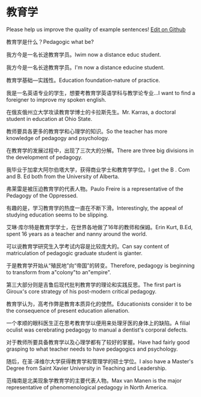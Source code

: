 # 教育学

Please help us improve the quality of example sentences! [Edit on Github](https://github.com/jiyushe/jiyu-example-sentence-source/blob/main/chinese/jiaoyuxue.md)

<p><span class="chinese">教育学是什么？</span><span class="english">Pedagogic what be?</span></p>

<p><span class="chinese">我方今是一名长途教育学员。</span><span class="english">Iwim now a distance educ student.</span></p>

<p><span class="chinese">我方今是一名长途教育学员。</span><span class="english">I'm now a distance educine student.</span></p>

<p><span class="chinese">教育学基础—实践性。</span><span class="english">Education foundation-nature of practice.</span></p>

<p><span class="chinese">我是一名英语专业的学生，想要考教育学英语学科与教学论专业…</span><span class="english">I want to find a foreigner to improve my spoken english.</span></p>

<p><span class="chinese">在俄亥俄州立大学攻读教育学博士的卡拉斯先生。</span><span class="english">Mr. Karras, a doctoral student in education at Ohio State.</span></p>

<p><span class="chinese">教师要具各更多的教育学和心理学的知识。</span><span class="english">So the teacher has more knowledge of pedagogy and psychology.</span></p>

<p><span class="chinese">在教育学的发展过程中，出现了三次大的分解。</span><span class="english">There are three big divisions in the development of pedagogy.</span></p>

<p><span class="chinese">我毕业于加拿大阿尔伯塔大学，获得商业学士和教育学学位。</span><span class="english">I get the B . Com and B. Ed both from the University of Alberta.</span></p>

<p><span class="chinese">弗莱雷是被压迫教育学的代表人物。</span><span class="english">Paulo Freire is a representative of the Pedagogy of the Oppressed.</span></p>

<p><span class="chinese">有趣的是，学习教育学的热度一直在不断下滑。</span><span class="english">Interestingly, the appeal of studying education seems to be slipping.</span></p>

<p><span class="chinese">艾琳·库尔特是教育学学士，在世界各地做了16年的教师和保姆。</span><span class="english">Erin Kurt, B.Ed, spent 16 years as a teacher and nanny around the world.</span></p>

<p><span class="chinese">可以说教育学研究生入学考试内容是比较庞大的。</span><span class="english">Can say content of matriculation of pedagogic graduate student is gianter.</span></p>

<p><span class="chinese">于是教育学开始从“殖民地”向“帝国”的转变。</span><span class="english">Therefore, pedagogy is beginning to transform from a"colony"to an"empire".</span></p>

<p><span class="chinese">第三大部分则是吉鲁后现代批判教育学的理论和实践反思。</span><span class="english">The first part is Giroux's core strategy of his post-modern critical pedagogy.</span></p>

<p><span class="chinese">教育学认为，高考作弊是教育本质异化的使然。</span><span class="english">Educationists consider it to be the consequence of present education alienation.</span></p>

<p><span class="chinese">一个孝顺的眼科医生正在思考教育学以便用来处理牙医的身体上的缺陷。</span><span class="english">A filial oculist was cerebrating pedagogy to manual a dentist's corporal defects.</span></p>

<p><span class="chinese">对于教师所要具备教育学以及心理学都有了较好的掌握。</span><span class="english">Have had fairly good grasping to what teacher needs to have pedagogics and psychology.</span></p>

<p><span class="chinese">随后，在圣·泽维尔大学获得教育学和管理学的硕士学位。</span><span class="english">I also have a Master's Degree from Saint Xavier University in Teaching and Leadership.</span></p>

<p><span class="chinese">范梅南是北美现象学教育学的主要代表人物。</span><span class="english">Max van Manen is the major representative of phenomenological pedagogy in North America.</span></p>

